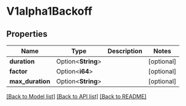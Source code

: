 # V1alpha1Backoff

## Properties

Name | Type | Description | Notes
------------ | ------------- | ------------- | -------------
**duration** | Option<**String**> |  | [optional]
**factor** | Option<**i64**> |  | [optional]
**max_duration** | Option<**String**> |  | [optional]

[[Back to Model list]](../README.md#documentation-for-models) [[Back to API list]](../README.md#documentation-for-api-endpoints) [[Back to README]](../README.md)


